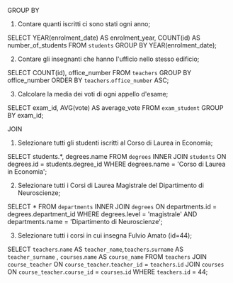 GROUP BY

1. Contare quanti iscritti ci sono stati ogni anno;

SELECT YEAR(enrolment_date) AS enrolment_year, COUNT(id) AS number_of_students FROM `students` GROUP BY YEAR(enrolment_date);

2. Contare gli insegnanti che hanno l'ufficio nello stesso edificio;

SELECT COUNT(id), office_number FROM `teachers` GROUP BY office_number ORDER BY `teachers`.`office_number` ASC;

3. Calcolare la media dei voti di ogni appello d'esame;

SELECT exam_id, AVG(vote) AS average_vote FROM `exam_student` GROUP BY exam_id;


JOIN

1. Selezionare tutti gli studenti iscritti al Corso di Laurea in Economia;

SELECT students.*, degrees.name FROM `degrees` INNER JOIN `students` ON degrees.id = students.degree_id WHERE degrees.name = 'Corso di Laurea in Economia';

2. Selezionare tutti i Corsi di Laurea Magistrale del Dipartimento di
Neuroscienze;

SELECT * FROM `departments` INNER JOIN `degrees` ON departments.id = degrees.department_id WHERE degrees.level = 'magistrale' AND departments.name = 'Dipartimento di Neuroscienze';

3. Selezionare tutti i corsi in cui insegna Fulvio Amato (id=44);

SELECT `teachers`.`name` AS `teacher_name`,`teachers`.`surname` AS `teacher_surname` , `courses`.`name` AS `course_name` FROM `teachers` JOIN `course_teacher` ON `course_teacher`.`teacher_id` = `teachers`.`id` JOIN `courses` ON `course_teacher`.`course_id` = `courses`.`id` WHERE `teachers`.`id` = 44;